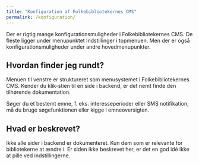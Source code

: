 ```yaml
---
title: "Konfiguration af Folkebibliotekernes CMS"
permalink: /konfiguration/
---
```


Der er rigtig mange konfigurationsmuligheder i Folkebibliotekernes CMS. De fleste ligger under menupunktet Indstillinger i topmenuen.
Men der er også konfigurationsmuligheder under andre hovedmenupunkter.

## Hvordan finder jeg rundt?
Menuen til venstre er struktureret som menusystemet i Folkebibliotekernes CMS. Kender du klik-stien til en side i backend, er det nemt finde den tilhørende dokumentation.

Søger du et bestemt emne, f. eks. interesseperioder eller SMS notifikation, må du bruge søgefunktionen eller kigge i emneoversigten.

## Hvad er beskrevet?
Ikke alle sider i backend er dokumenteret. Kun dem som er relevante for bibliotekerne at ændre i. Er siden ikke beskrevet her, er det en god idé ikke at pille ved indstillingerne.





